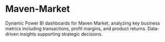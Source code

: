 # Maven-Market
Dynamic Power BI dashboards for Maven Market, analyzing key business metrics including transactions, profit margins, and product returns. Data-driven insights supporting strategic decisions.
